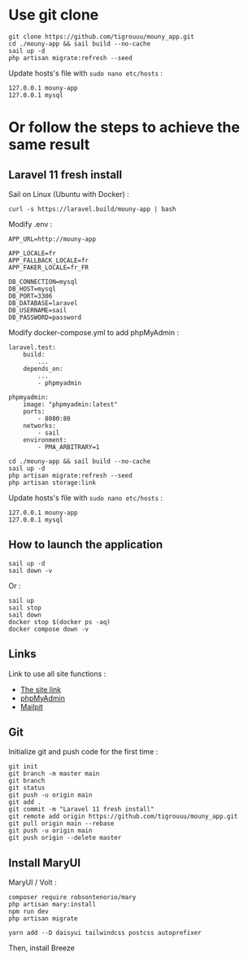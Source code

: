 # Use git clone

```
git clone https://github.com/tigrouuu/mouny_app.git
cd ./mouny-app && sail build --no-cache
sail up -d
php artisan migrate:refresh --seed
```

Update hosts's file with `sudo nano etc/hosts` :
```
127.0.0.1 mouny-app
127.0.0.1 mysql
```

# Or follow the steps to achieve the same result

## Laravel 11 fresh install

Sail on Linux (Ubuntu with Docker) :
```
curl -s https://laravel.build/mouny-app | bash
```

Modify .env :
```
APP_URL=http://mouny-app

APP_LOCALE=fr
APP_FALLBACK_LOCALE=fr
APP_FAKER_LOCALE=fr_FR

DB_CONNECTION=mysql
DB_HOST=mysql
DB_PORT=3306
DB_DATABASE=laravel
DB_USERNAME=sail
DB_PASSWORD=password
```

Modify docker-compose.yml to add phpMyAdmin :
```
laravel.test:
    build:
        ...
    depends_on:
        ...
        - phpmyadmin

phpmyadmin:
    image: "phpmyadmin:latest"
    ports:
        - 8080:80
    networks:
        - sail
    environment:
        - PMA_ARBITRARY=1
```

```
cd ./mouny-app && sail build --no-cache
sail up -d
php artisan migrate:refresh --seed
php artisan storage:link
```

Update hosts's file with `sudo nano etc/hosts` :
```
127.0.0.1 mouny-app
127.0.0.1 mysql
```

## How to launch the application

```
sail up -d
sail down -v
```

Or :
```
sail up
sail stop
sail down
docker stop $(docker ps -aq)
docker compose down -v
```

## Links

Link to use all site functions :

- [The site link](http://mouny-app/)
- [phpMyAdmin](http://mouny-app:8080/)
- [Mailpit](http://mouny-app:8025/)

## Git

Initialize git and push code for the first time :
```
git init
git branch -m master main
git branch
git status
git push -u origin main
git add .
git commit -m "Laravel 11 fresh install"
git remote add origin https://github.com/tigrouuu/mouny_app.git
git pull origin main --rebase
git push -u origin main
git push origin --delete master
```
## Install MaryUI

MaryUI / Volt :
```
composer require robsontenorio/mary
php artisan mary:install
npm run dev
php artisan migrate
```

`yarn add --D daisyui tailwindcss postcss autoprefixer`

Then, install Breeze
